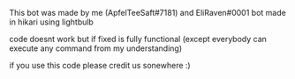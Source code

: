 This bot was made by me (ApfelTeeSaft#7181) and EliRaven#0001
bot made in hikari using lightbulb

code doesnt work but if fixed is fully functional (except everybody can execute any command from my understanding)

if you use this code please credit us sonewhere :)
